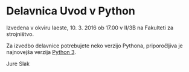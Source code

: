 Delavnica Uvod v Python
=======================

Izvedena v okviru Iaeste, 10. 3. 2016 ob 17.00 v II/3B na Fakulteti za strojništvo.

Za izvedbo delavnice potrebujete neko verzijo Pythona, priporočljiva je najnovejša verzija [Python
3](https://www.python.org/downloads/).

Jure Slak
